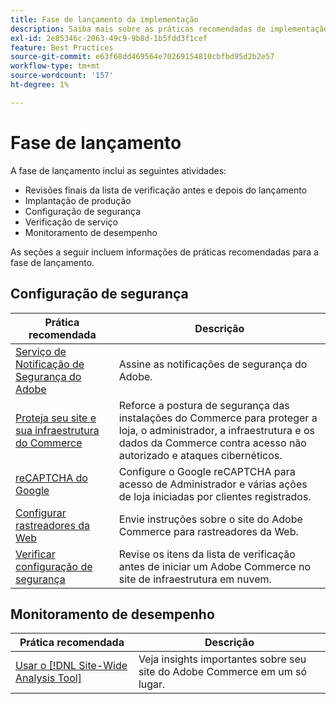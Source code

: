 ```yaml
---
title: Fase de lançamento da implementação
description: Saiba mais sobre as práticas recomendadas de implementação para a fase de lançamento de projetos do Adobe Commerce.
exl-id: 2e85346c-2063-49c9-9b8d-1b5fdd3f1cef
feature: Best Practices
source-git-commit: e63f68dd469564e70269154810cbfbd95d2b2e57
workflow-type: tm+mt
source-wordcount: '157'
ht-degree: 1%

---
```


# Fase de lançamento

A fase de lançamento inclui as seguintes atividades:

- Revisões finais da lista de verificação antes e depois do lançamento
- Implantação de produção
- Configuração de segurança
- Verificação de serviço
- Monitoramento de desempenho

As seções a seguir incluem informações de práticas recomendadas para a fase de lançamento.

## Configuração de segurança

| Prática recomendada | Descrição |
|------------------------------------------------------------------------------------------------------------------------------------|--------------------------------------------------------------------------------------------------------------------------------------------------------------------------|
| [Serviço de Notificação de Segurança do Adobe](https://www.adobe.com/subscription/adbeSecurityNotifications.html) | Assine as notificações de segurança do Adobe. |
| [Proteja seu site e sua infraestrutura do Commerce](security-best-practices.md) | Reforce a postura de segurança das instalações do Commerce para proteger a loja, o administrador, a infraestrutura e os dados da Commerce contra acesso não autorizado e ataques cibernéticos. |
| [reCAPTCHA do Google](https://experienceleague.adobe.com/docs/commerce-admin/systems/security/captcha/security-google-recaptcha.html) | Configure o Google reCAPTCHA para acesso de Administrador e várias ações de loja iniciadas por clientes registrados. |
| [Configurar rastreadores da Web](robots-txt.md) | Envie instruções sobre o site do Adobe Commerce para rastreadores da Web. |
| [Verificar configuração de segurança](https://experienceleague.adobe.com/docs/commerce-cloud-service/user-guide/launch/checklist.html) | Revise os itens da lista de verificação antes de iniciar um Adobe Commerce no site de infraestrutura em nuvem. |

## Monitoramento de desempenho

| Prática recomendada | Descrição |
|------------------------------------------------------------------------------------------------------------------------------------------------|----------------------------------------------------------------------|
| [Usar o [!DNL Site-Wide Analysis Tool]](../../../tools/site-wide-analysis-tool/intro.md#integrations-with-other-adobe-commerce-support-tools) | Veja insights importantes sobre seu site do Adobe Commerce em um só lugar. |
